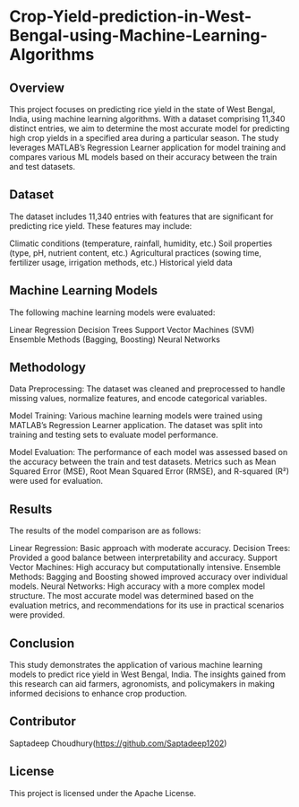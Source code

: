 # Crop-Yield-prediction-in-West-Bengal-using-Machine-Learning-Algorithms
## Overview
This project focuses on predicting rice yield in the state of West Bengal, India, using machine learning algorithms. With a dataset comprising 11,340 distinct entries, we aim to determine the most accurate model for predicting high crop yields in a specified area during a particular season. The study leverages MATLAB’s Regression Learner application for model training and compares various ML models based on their accuracy between the train and test datasets.

## Dataset
The dataset includes 11,340 entries with features that are significant for predicting rice yield. These features may include:

Climatic conditions (temperature, rainfall, humidity, etc.)
Soil properties (type, pH, nutrient content, etc.)
Agricultural practices (sowing time, fertilizer usage, irrigation methods, etc.)
Historical yield data

## Machine Learning Models
The following machine learning models were evaluated:

Linear Regression
Decision Trees
Support Vector Machines (SVM)
Ensemble Methods (Bagging, Boosting)
Neural Networks

## Methodology
Data Preprocessing: The dataset was cleaned and preprocessed to handle missing values, normalize features, and encode categorical variables.

Model Training: Various machine learning models were trained using MATLAB’s Regression Learner application. The dataset was split into training and testing sets to evaluate model performance.

Model Evaluation: The performance of each model was assessed based on the accuracy between the train and test datasets. Metrics such as Mean Squared Error (MSE), Root Mean Squared Error (RMSE), and R-squared (R²) were used for evaluation.

## Results
The results of the model comparison are as follows:

Linear Regression: Basic approach with moderate accuracy.
Decision Trees: Provided a good balance between interpretability and accuracy.
Support Vector Machines: High accuracy but computationally intensive.
Ensemble Methods: Bagging and Boosting showed improved accuracy over individual models.
Neural Networks: High accuracy with a more complex model structure.
The most accurate model was determined based on the evaluation metrics, and recommendations for its use in practical scenarios were provided.

## Conclusion
This study demonstrates the application of various machine learning models to predict rice yield in West Bengal, India. The insights gained from this research can aid farmers, agronomists, and policymakers in making informed decisions to enhance crop production.


## Contributor
Saptadeep Choudhury(https://github.com/Saptadeep1202)

## License
This project is licensed under the Apache License.
